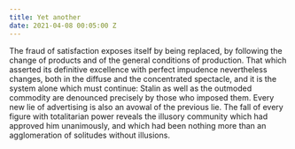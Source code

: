 ```yaml
---
title: Yet another
date: 2021-04-08 00:05:00 Z
---
```


The fraud of satisfaction exposes itself by being replaced, by following the change of products and of the general conditions of production. That which asserted its definitive excellence with perfect impudence nevertheless changes, both in the diffuse and the concentrated spectacle, and it is the system alone which must continue: Stalin as well as the outmoded commodity are denounced precisely by those who imposed them. Every new lie of advertising is also an avowal of the previous lie. The fall of every figure with totalitarian power reveals the illusory community which had approved him unanimously, and which had been nothing more than an agglomeration of solitudes without illusions.

